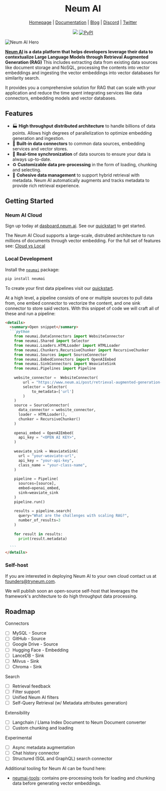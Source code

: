 <h1 align="center">Neum AI</h1>

<div align="center">
  
  [Homepage](https://www.neum.ai) | [Documentation](https://docs.neum.ai) | [Blog](https://neum.ai/blog) | [Discord](https://discord.gg/mJeNZYRz4m) | [Twitter](https://twitter.com/neum_ai)
  
  <a href="https://www.ycombinator.com/companies/neum-ai"><img src="https://badgen.net/badge/Y%20Combinator/S23/orange"/></a> 
  <a href="https://pypi.org/project/neumai/">
    <img src="https://img.shields.io/pypi/v/neumai" alt="PyPI">
  </a>
</div>

![Neum AI Hero](https://uploads-ssl.webflow.com/6552c062a6c96c60086c77df/6557cfde1ff0648321e5d3ba_Group%2066.png)

**[Neum AI](https://neum.ai) is a data platform that helps developers leverage their data to contextualize Large Language Models through Retrieval Augmented Generation (RAG)** This includes
extracting data from existing data sources like document storage and NoSQL, processing the contents into vector embeddings and ingesting the vector embeddings into vector databases for similarity search. 

It provides you a comprehensive solution for RAG that can scale with your application and reduce the time spent integrating services like data connectors, embedding models and vector databases.

## Features

- 🏭 **High throughput distributed architecture** to handle billions of data points. Allows high degrees of parallelization to optimize embedding generation and ingestion.
- 🧱 **Built-in data connectors** to common data sources, embedding services and vector stores.
- 🔄 **Real-time synchronization** of data sources to ensure your data is always up-to-date. 
- ♻ **Customizable data pre-processing** in the form of loading, chunking and selecting.
- 🤝 **Cohesive data management** to support hybrid retrieval with metadata. Neum AI automatically augments and tracks metadata to provide rich retrieval experience.

## Getting Started

### Neum AI Cloud

Sign up today at [dasboard.neum.ai](https://dashboard.neum.ai). See our [quickstart](https://docs.neum.ai/get-started/quickstart) to get started.

The Neum AI Cloud supports a large-scale, distrubted architecture to run millions of documents through vector embedding. For the full set of features see: [Cloud vs Local](https://neumai.mintlify.app/get-started/cloud-vs-local)

### Local Development

Install the [`neumai`](https://pypi.org/project/neumai/) package:

```bash
pip install neumai
```

To create your first data pipelines visit our [quickstart](https://docs.neum.ai/get-started/quickstart).

At a high level, a pipeline consists of one or multiple sources to pull data from, one embed connector to vectorize the content, and one sink connector to store said vectors.
With this snippet of code we will craft all of these and run a pipeline:
````md
<details>
  <summary>Open snippet</summary>
  ```python
    from neumai.DataConnectors import WebsiteConnector
    from neumai.Shared import Selector
    from neumai.Loaders.HTMLLoader import HTMLLoader
    from neumai.Chunkers.RecursiveChunker import RecursiveChunker
    from neumai.Sources import SourceConnector
    from neumai.EmbedConnectors import OpenAIEmbed
    from neumai.SinkConnectors import WeaviateSink
    from neumai.Pipelines import Pipeline
  
    website_connector =  WebsiteConnector(
        url = "https://www.neum.ai/post/retrieval-augmented-generation-at-scale",
        selector = Selector(
            to_metadata=['url']
        )
    )
    source = SourceConnector(
      data_connector = website_connector, 
      loader = HTMLLoader(), 
      chunker = RecursiveChunker()
    )
  
    openai_embed = OpenAIEmbed(
      api_key = "<OPEN AI KEY>",
    )
  
    weaviate_sink = WeaviateSink(
      url = "your-weaviate-url",
      api_key = "your-api-key",
      class_name = "your-class-name",
    )
  
    pipeline = Pipeline(
      sources=[source], 
      embed=openai_embed, 
      sink=weaviate_sink
    )
    pipeline.run()
  
    results = pipeline.search(
      query="What are the challenges with scaling RAG?", 
      number_of_results=3
    )
  
    for result in results:
      print(result.metadata)
  
  ```
</details>
````

### Self-host

If you are interested in deploying Neum AI to your own cloud contact us at [founders@tryneum.com](mailto:founders@tryneum.com).

We will publish soon an open-source self-host that leverages the framework's architecture to do high throughput data processing.

## Roadmap

Connectors
- [ ]  MySQL - Source
- [ ]  GitHub - Source
- [ ]  Google Drive - Source
- [ ]  Hugging Face - Embedding
- [ ]  LanceDB - Sink
- [ ]  Milvus - Sink
- [ ]  Chroma - Sink

Search
- [ ]  Retrieval feedback
- [ ]  Filter support
- [ ]  Unified Neum AI filters
- [ ]  Self-Query Retrieval (w/ Metadata attributes generation)

Extensibility
- [ ]  Langchain / Llama Index Document to Neum Document converter
- [ ]  Custom chunking and loading

Experimental
- [ ]  Async metadata augmentation
- [ ]  Chat history connector
- [ ]  Structured (SQL and GraphQL) search connector

Additional tooling for Neum AI can be found here:

- [neumai-tools](https://pypi.org/project/neumai-tools/): contains pre-processing tools for loading and chunking data before generating vector embeddings.
